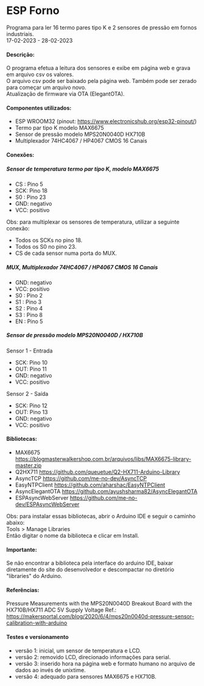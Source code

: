 # ESP Forno

Programa para ler 16 termo pares tipo K e 2 sensores de pressão em fornos industriais.<br>
17-02-2023 - 28-02-2023

#### Descrição:
O programa efetua a leitura dos sensores e exibe em página web e grava em arquivo csv os valores.<br>
O arquivo csv pode ser baixado pela página web. Também pode ser zerado para começar um arquivo novo.<br>
Atualização de firmware via OTA (ElegantOTA).

#### Componentes utilizados:
- ESP WROOM32 (pinout: https://www.electronicshub.org/esp32-pinout/)
- Termo par tipo K modelo MAX6675
- Sensor de pressão modelo MPS20N0040D HX710B
- Multiplexador 74HC4067 / HP4067 CMOS 16 Canais

#### Conexões:
##### Sensor de temperatura termo par tipo K, modelo MAX6675
- CS : Pino 5
- SCK: Pino 18
- S0 : Pino 23
- GND: negativo
- VCC: positivo

Obs: para multiplexar os sensores de temperatura, utilizar a seguinte conexão:
- Todos os SCKs no pino 18.
- Todos os S0 no pino 23.
- CS de cada sensor numa porta do MUX.

##### MUX, Multiplexador 74HC4067 / HP4067 CMOS 16 Canais
- GND: negativo
- VCC: positivo
- S0 : Pino 2
- S1 : Pino 3
- S2 : Pino 4
- S3 : Pino 8
- EN : Pino 5

##### Sensor de pressão modelo MPS20N0040D / HX710B

Sensor 1 - Entrada
- SCK: Pino 10
- OUT: Pino 11
- GND: negativo
- VCC: positivo

Sensor 2 - Saída
- SCK: Pino 12
- OUT: Pino 13
- GND: negativo
- VCC: positivo

#### Bibliotecas:
- MAX6675
https://blogmasterwalkershop.com.br/arquivos/libs/MAX6675-library-master.zip
- Q2HX711
https://github.com/queuetue/Q2-HX711-Arduino-Library
- AsyncTCP
https://github.com/me-no-dev/AsyncTCP
- EasyNTPClient
https://github.com/aharshac/EasyNTPClient
- AsyncElegantOTA
https://github.com/ayushsharma82/AsyncElegantOTA
- ESPAsyncWebServer
https://github.com/me-no-dev/ESPAsyncWebServer

Obs: para instalar essas bibliotecas, abrir o Arduino IDE e seguir o caminho abaixo:<br>
Tools > Manage Libraries<br>
Então digitar o nome da biblioteca e clicar em Install.

#### Importante: 
Se não encontrar a biblioteca pela interface do arduino IDE, baixar diretamente do site do desenvolvedor e descompactar no diretório "libraries" do Arduino.

#### Referências:
Pressure Measurements with the MPS20N0040D Breakout Board with the HX710B/HX711 ADC 5V Supply Voltage
Ref.: https://makersportal.com/blog/2020/6/4/mps20n0040d-pressure-sensor-calibration-with-arduino

#### Testes e versionamento
- versão 1: inicial, um sensor de temperatura e LCD.
- versão 2: removido LCD, direcionado informações para serial.
- versão 3: inserido hora na página web e formato humano no arquivo de dados ao invés de unixtime.
- versão 4: adequado para sensores MAX6675 e HX710B.
